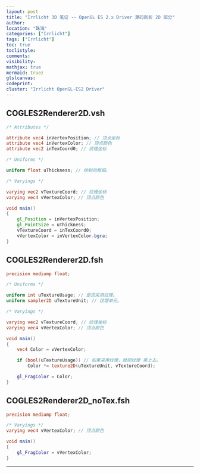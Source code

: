 ```yaml
---
layout: post
title: "Irrlicht 3D 笔记 -- OpenGL ES 2.x Driver 源码剖析 2D 部分"
author:
location: "珠海"
categories: ["Irrlicht"]
tags: ["Irrlicht"]
toc: true
toclistyle:
comments:
visibility:
mathjax: true
mermaid: truez
glslcanvas:
codeprint:
cluster: "Irrlicht OpenGL-ES2 Driver"
---
```



## COGLES2Renderer2D.vsh

```glsl
/* Attributes */

attribute vec4 inVertexPosition; // 顶点坐标
attribute vec4 inVertexColor; // 顶点颜色
attribute vec2 inTexCoord0; // 纹理坐标

/* Uniforms */

uniform float uThickness; // 绘制的粗细。

/* Varyings */

varying vec2 vTextureCoord; // 纹理坐标
varying vec4 vVertexColor; // 顶点颜色

void main()
{
    gl_Position = inVertexPosition;
    gl_PointSize = uThickness;
    vTextureCoord = inTexCoord0;
    vVertexColor = inVertexColor.bgra;
}
```


## COGLES2Renderer2D.fsh

```glsl
precision mediump float;

/* Uniforms */

uniform int uTextureUsage; // 是否采用纹理。
uniform sampler2D uTextureUnit; // 纹理单元。

/* Varyings */

varying vec2 vTextureCoord; // 纹理坐标
varying vec4 vVertexColor; // 顶点颜色

void main()
{
    vec4 Color = vVertexColor;

    if (bool(uTextureUsage)) // 如果采用纹理，就把纹理 乘上去。
        Color *= texture2D(uTextureUnit, vTextureCoord);

    gl_FragColor = Color;
}
```


## COGLES2Renderer2D_noTex.fsh

```glsl
precision mediump float;

/* Varyings */
varying vec4 vVertexColor; // 顶点颜色

void main()
{
    gl_FragColor = vVertexColor;
}
```

<hr class='reviewline'/>
<p class='reviewtip'><script type='text/javascript' src='{% include relref.html url="/assets/reviewjs/blogs/2021-01-06-irrlicht-gles-driver-2d.md.js" %}'></script></p>

